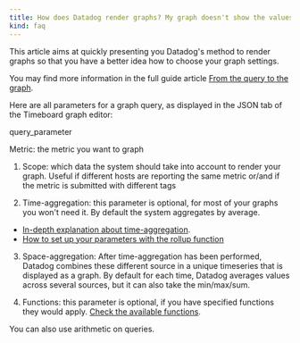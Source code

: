 ```yaml
---
title: How does Datadog render graphs? My graph doesn't show the values I'm expecting.
kind: faq
---
```


This article aims at quickly presenting you Datadog's method to render graphs so that you have a better idea how to choose your graph settings.

You may find more information in the full guide article [From the query to the graph](/getting_started/from_the_query_to_the_graph).

Here are all parameters for a graph query, as displayed in the JSON tab of the Timeboard graph editor:

query_parameter

Metric: the metric you want to graph

1. Scope: which data the system should take into account to render your graph. Useful if different hosts are reporting the same metric or/and if the metric is submitted with different tags

2. Time-aggregation: this parameter is optional, for most of your graphs you won't need it. By default the system aggregates by average.

* [In-depth explanation about time-aggregation](/graphing/faq/what-is-the-granularity-of-my-graphs-am-i-seeing-raw-data-or-aggregates-on-my-graph).
* [How to set up your parameters with the rollup function](/graphing/miscellaneous/functions/#rollup)

3. Space-aggregation: After time-aggregation has been performed, Datadog combines these different source in a unique timeseries that is displayed as a graph. By default for each time, Datadog averages values across several sources, but it can also take the min/max/sum.

4. Functions: this parameter is optional, if you have specified functions they would apply. [Check the available functions](/graphing/miscellaneous/functions/).

You can also use arithmetic on queries.